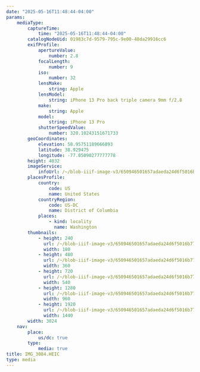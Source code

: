 ```yaml
---
date: "2025-05-16T11:48:44-04:00"
params:
    mediaType:
        captureTime:
            time: "2025-05-16T11:48:44-04:00"
        catalogNodeUid: 01983c7d-9579-795c-9e00-48da29916cc6
        exifProfile:
            apertureValue:
                number: 2.8
            focalLength:
                number: 9
            iso:
                number: 32
            lensMake:
                string: Apple
            lensModel:
                string: iPhone 13 Pro back triple camera 9mm f/2.8
            make:
                string: Apple
            model:
                string: iPhone 13 Pro
            shutterSpeedValue:
                number: 320.10243151671733
        geoCoordinates:
            elevation: 58.95751189666893
            latitude: 38.929475
            longitude: -77.05090277777778
        height: 4032
        imageService:
            infoUrl: /~/blob-iiif-image-v3/650946501657adaeda24d6f5016b77cfa6264c09124e0a828b813529f71c6eaa/info.json
        placesProfile:
            country:
                code: US
                name: United States
            countryRegion:
                code: US-DC
                name: District of Columbia
            places:
                - kind: locality
                  name: Washington
        thumbnails:
            - height: 240
              url: /~/blob-iiif-image-v3/650946501657adaeda24d6f5016b77cfa6264c09124e0a828b813529f71c6eaa/full/180%2C240/0/default.jpg
              width: 180
            - height: 480
              url: /~/blob-iiif-image-v3/650946501657adaeda24d6f5016b77cfa6264c09124e0a828b813529f71c6eaa/full/360%2C480/0/default.jpg
              width: 360
            - height: 720
              url: /~/blob-iiif-image-v3/650946501657adaeda24d6f5016b77cfa6264c09124e0a828b813529f71c6eaa/full/540%2C720/0/default.jpg
              width: 540
            - height: 1280
              url: /~/blob-iiif-image-v3/650946501657adaeda24d6f5016b77cfa6264c09124e0a828b813529f71c6eaa/full/960%2C1280/0/default.jpg
              width: 960
            - height: 1920
              url: /~/blob-iiif-image-v3/650946501657adaeda24d6f5016b77cfa6264c09124e0a828b813529f71c6eaa/full/1440%2C1920/0/default.jpg
              width: 1440
        width: 3024
    nav:
        place:
            us/dc: true
        type:
            media: true
title: IMG_3084.HEIC
type: media
---
```

